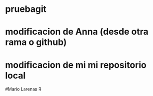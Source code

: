 # pruebagit
# modificacion de Anna (desde otra rama o github)

# modificacion de mi mi repositorio local

#Mario Larenas R
